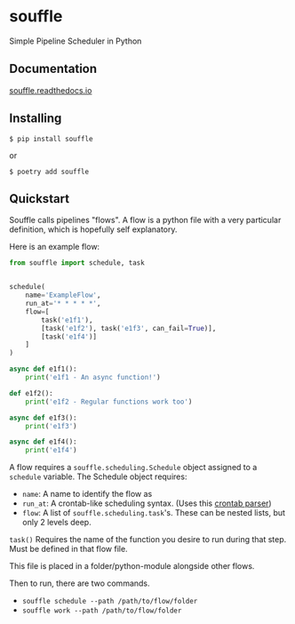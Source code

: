 # souffle
Simple Pipeline Scheduler in Python

## Documentation

[souffle.readthedocs.io](https://souffle.readthedocs.io)

## Installing
    $ pip install souffle
    
or
    
    $ poetry add souffle
    
## Quickstart
Souffle calls pipelines "flows". A flow is a python file with a very particular definition, which is hopefully self explanatory. 

Here is an example flow: 

```python
from souffle import schedule, task


schedule(
    name='ExampleFlow',
    run_at='* * * * *',
    flow=[
        task('e1f1'),
        [task('e1f2'), task('e1f3', can_fail=True)],
        [task('e1f4')]
    ]
)

async def e1f1():
    print('e1f1 - An async function!')

def e1f2():
    print('e1f2 - Regular functions work too')

async def e1f3():
    print('e1f3')

async def e1f4():
    print('e1f4')
```

A flow requires a `souffle.scheduling.Schedule` object assigned to a `schedule` variable. The Schedule object requires:
 - `name`: A name to identify the flow as
 - `run_at`: A crontab-like scheduling syntax. (Uses this [crontab parser](https://github.com/josiahcarlson/parse-crontab))
 - `flow`: A list of `souffle.scheduling.task`'s. These can be nested lists, but only 2 levels deep. 
 
`task()` Requires the name of the function you desire to run during that step. Must be defined in that flow file.

This file is placed in a folder/python-module alongside other flows. 

Then to run, there are two commands. 
 - `souffle schedule --path /path/to/flow/folder`
 - `souffle work --path /path/to/flow/folder`
